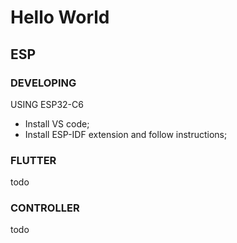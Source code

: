 # Hello World

## ESP

### DEVELOPING

USING ESP32-C6

- Install VS code;
- Install ESP-IDF extension and follow instructions;

### FLUTTER

todo

### CONTROLLER

todo
